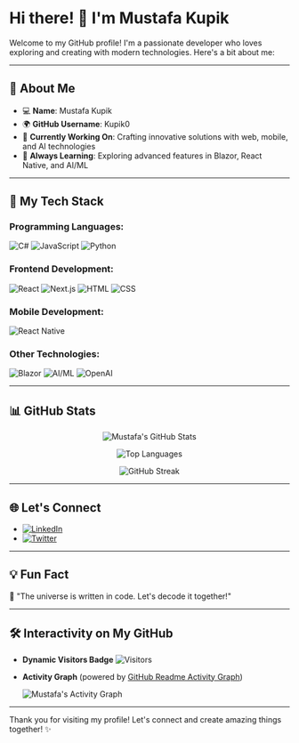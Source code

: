 # Hi there! 👋 I'm Mustafa Kupik

Welcome to my GitHub profile! I'm a passionate developer who loves exploring and creating with modern technologies. Here's a bit about me:

---

## 🌟 About Me

- 💻 **Name**: Mustafa Kupik
- 🌍 **GitHub Username**: Kupik0
- 🔭 **Currently Working On**: Crafting innovative solutions with web, mobile, and AI technologies
- 🌱 **Always Learning**: Exploring advanced features in Blazor, React Native, and AI/ML

---

## 🚀 My Tech Stack

### Programming Languages:
![C#](https://img.shields.io/badge/C%23-239120?style=for-the-badge&logo=csharp&logoColor=white)
![JavaScript](https://img.shields.io/badge/JavaScript-F7DF1E?style=for-the-badge&logo=javascript&logoColor=black)
![Python](https://img.shields.io/badge/Python-3776AB?style=for-the-badge&logo=python&logoColor=white)

### Frontend Development:
![React](https://img.shields.io/badge/React-61DAFB?style=for-the-badge&logo=react&logoColor=black)
![Next.js](https://img.shields.io/badge/Next.js-000000?style=for-the-badge&logo=nextdotjs&logoColor=white)
![HTML](https://img.shields.io/badge/HTML-E34F26?style=for-the-badge&logo=html5&logoColor=white)
![CSS](https://img.shields.io/badge/CSS-1572B6?style=for-the-badge&logo=css3&logoColor=white)

### Mobile Development:
![React Native](https://img.shields.io/badge/React%20Native-61DAFB?style=for-the-badge&logo=react&logoColor=black)

### Other Technologies:
![Blazor](https://img.shields.io/badge/Blazor-512BD4?style=for-the-badge&logo=blazor&logoColor=white)
![AI/ML](https://img.shields.io/badge/AI%2FML-TensorFlow-FF6F00?style=for-the-badge&logo=tensorflow&logoColor=white)
![OpenAI](https://img.shields.io/badge/OpenAI-412991?style=for-the-badge&logo=openai&logoColor=white)

---

## 📊 GitHub Stats

<div align="center">

![Mustafa's GitHub Stats](https://github-readme-stats.vercel.app/api?username=Kupik0&show_icons=true&theme=radical)

![Top Languages](https://github-readme-stats.vercel.app/api/top-langs/?username=Kupik0&layout=compact&theme=radical)

![GitHub Streak](https://streak-stats.demolab.com/?user=Kupik0&theme=radical)

</div>

---

## 🌐 Let's Connect

- [![LinkedIn](https://img.shields.io/badge/LinkedIn-0077B5?style=for-the-badge&logo=linkedin&logoColor=white)](https://linkedin.com/in/kupik0)
- [![Twitter](https://img.shields.io/badge/Twitter-1DA1F2?style=for-the-badge&logo=twitter&logoColor=white)](https://twitter.com/kupik0)

---

## 💡 Fun Fact

🌌 "The universe is written in code. Let's decode it together!"

---

## 🛠️ Interactivity on My GitHub

- **Dynamic Visitors Badge**
  ![Visitors](https://visitor-badge.laobi.icu/badge?page_id=Kupik0)

- **Activity Graph** (powered by [GitHub Readme Activity Graph](https://github.com/Ashutosh00710/github-readme-activity-graph))
  
  ![Mustafa's Activity Graph](https://github-readme-activity-graph.vercel.app/graph?username=Kupik0&theme=radical)

---

Thank you for visiting my profile! Let's connect and create amazing things together! ✨
